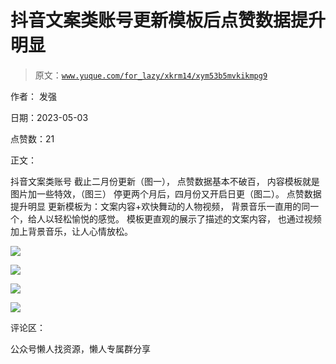 # 抖音文案类账号更新模板后点赞数据提升明显

> 原文：[`www.yuque.com/for_lazy/xkrm14/xym53b5mvkikmpg9`](https://www.yuque.com/for_lazy/xkrm14/xym53b5mvkikmpg9)



作者： 发强



日期：2023-05-03



点赞数：21



正文：



抖音文案类账号 截止二月份更新（图一）， 点赞数据基本不破百， 内容模板就是图片加一些特效，（图三） 停更两个月后，四月份又开启日更（图二）。 点赞数据提升明显 更新模板为：文案内容+欢快舞动的人物视频， 背景音乐一直用的同一个，给人以轻松愉悦的感觉。 模板更直观的展示了描述的文案内容， 也通过视频加上背景音乐，让人心情放松。



![](img/b57e5f3c3fe0731b18f5c3d80dc3290a.png)



![](img/aa232e6e83f476cce63009ae78c19fd7.png)



![](img/9aa35c6401f25cad7594a6409778d5d2.png)



![](img/55ea9eae25fe386e2bf3193be2b61f90.png)



评论区：



公众号懒人找资源，懒人专属群分享

